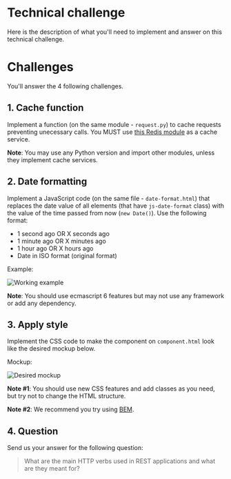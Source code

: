 # Technical challenge

Here is the description of what you'll need to implement and answer on this technical challenge.

# Challenges

You'll answer the 4 following challenges.

## 1. Cache function
Implement a function (on the same module - `request.py`) to cache requests preventing unecessary calls. You MUST use [this Redis module](https://pypi.org/project/redis/) as a cache service.

**Note**: You may use any Python version and import other modules, unless they implement cache services.

## 2. Date formatting
Implement a JavaScript code (on the same file - `date-format.html`) that replaces the date value of all elements (that have `js-date-format` class) with the value of the time passed from now (`new Date()`). Use the following format:
* 1 second ago OR X seconds ago
* 1 minute ago OR X minutes ago
* 1 hour ago OR X hours ago
* Date in ISO format (original format)

Example:

![Working example](https://i.ibb.co/LnQF3yx/example.gif)

**Note**: You should use ecmascript 6 features but may not use any framework or add any dependency.

## 3. Apply style
Implement the CSS code to make the component on `component.html` look like the desired mockup below.

Mockup:

![Desired mockup](https://i.ibb.co/Brh3jXQ/mockup.png)

**Note #1**: You should use new CSS features and add classes as you need, but try not to change the HTML structure.

**Note #2**: We recommend you try using [BEM](http://getbem.com/introduction/).

## 4. Question

Send us your answer for the following question:

> What are the main HTTP verbs used in REST applications and what are they meant for?
